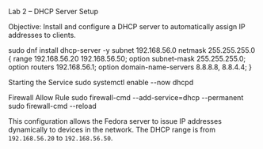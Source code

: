 Lab 2 – DHCP Server Setup

Objective: Install and configure a DHCP server to automatically assign IP addresses to clients.

sudo dnf install dhcp-server -y
subnet 192.168.56.0 netmask 255.255.255.0 {
range 192.168.56.20 192.168.56.50;
option subnet-mask 255.255.255.0;
option routers 192.168.56.1;
option domain-name-servers 8.8.8.8, 8.8.4.4;
}

Starting the Service
sudo systemctl enable --now dhcpd

Firewall Allow Rule
sudo firewall-cmd --add-service=dhcp --permanent
sudo firewall-cmd --reload

This configuration allows the Fedora server to issue IP addresses dynamically to devices in the network. The DHCP range is from `192.168.56.20` to `192.168.56.50`.

